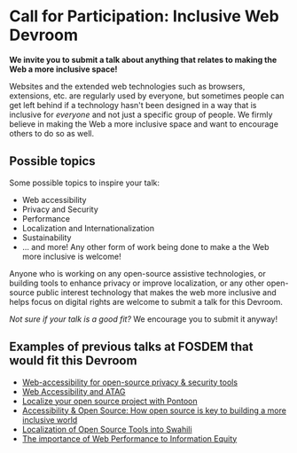 # Call for Participation: Inclusive Web Devroom

<b>We invite you to submit a talk about anything that relates to making the Web a more inclusive space!</b>

Websites and the extended web technologies such as browsers, extensions, etc. are regularly used by everyone, but sometimes people can get left behind if a technology hasn't been designed in a way that is inclusive for _everyone_ and not just a specific group of people. We firmly believe in making the Web a more inclusive space and want to encourage others to do so as well. 

## Possible topics

Some possible topics to inspire your talk: 

- Web accessibility
- Privacy and Security 
- Performance
- Localization and Internationalization 
- Sustainability
- ... and more! Any other form of work being done to make a the Web more inclusive is welcome! 


Anyone who is working on any open-source assistive technologies, or building tools to enhance privacy or improve localization, or any other open-source public interest technology that makes the web more inclusive and helps focus on digital rights are welcome to submit a talk for this Devroom.

_Not sure if your talk is a good fit?_ We encourage you to submit it anyway! 


## Examples of previous talks at FOSDEM that would fit this Devroom

- [Web-accessibility for open-source privacy & security tools](https://archive.fosdem.org/2024/schedule/event/fosdem-2024-3326-web-accessibility-for-open-source-privacy-security-tools/)
- [Web Accessibility and ATAG](https://archive.fosdem.org/2024/schedule/event/fosdem-2024-3757-web-accessibility-and-atag/)
- [Localize your open source project with Pontoon](https://archive.fosdem.org/2023/schedule/event/mozilla_localize_your_project_with_pontoon/)
- [Accessibility & Open Source: How open source is key to building a more inclusive world](https://archive.fosdem.org/2023/schedule/event/accessibility_and_open_source/)
- [Localization of Open Source Tools into Swahili](https://archive.fosdem.org/2024/schedule/event/fosdem-2024-2624-localization-of-open-source-tools-into-swahili/)
- [The importance of Web Performance to Information Equity](https://archive.fosdem.org/2024/schedule/event/fosdem-2024-2411-the-importance-of-web-performance-to-information-equity/)






